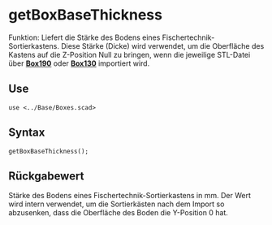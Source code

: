 # getBoxBaseThickness

Funktion: Liefert die Stärke des Bodens eines Fischertechnik-Sortierkastens. Diese Stärke (Dicke) wird verwendet, um die Oberfläche des Kastens auf die Z-Position Null zu bringen, wenn die jeweilige STL-Datei über [__Box190__](Box190.md) oder [__Box130__](Box130.md) importiert wird.

## Use
```
use <../Base/Boxes.scad>
```

## Syntax
```
getBoxBaseThickness();
```

## Rückgabewert
Stärke des Bodens eines Fischertechnik-Sortierkastens in mm. Der Wert wird intern verwendet, um die Sortierkästen nach dem Import so abzusenken, dass die Oberfläche des Boden die Y-Position 0 hat.
